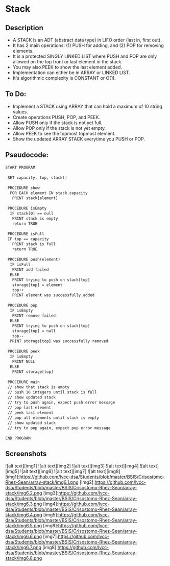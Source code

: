 Stack
=======================

## Description

 - A STACK is an ADT (abstract data type) in LIFO order (last in, first out).
 - It has 2 main operations: (1) PUSH for adding, and (2) POP for removing elements.
 - It is a protected SINGLY LINKED LIST where PUSH and POP are only allowed on the top front or last element in the stack.
 - You may also PEEK to show the last element added.
 - Implementation can either be in ARRAY or LINKED LIST.
 - It's algorithmic complexity is CONSTANT or O(1).

## To Do:

 - Implement a STACK using ARRAY that can hold a maximum of 10 string values.
 - Create operations PUSH, POP, and PEEK.
 - Allow PUSH only if the stack is not yet full.
 - Allow POP only if the stack is not yet empty.
 - Allow PEEK to see the topmost topmost element.
 - Show the updated ARRAY STACK everytime you PUSH or POP.

## Pseudocode:

    START PROGRAM
    
     SET capacity, top, stack[]
    
     PROCEDURE show
      FOR EACH element IN stack.capacity
       PRINT stack[element]
    
     PROCEDURE isEmpty
      IF stack[0] == null
       PRINT stack is empty
       return TRUE
    
     PROCEDURE isFull
     IF top == capacity
       PRINT stack is full
       return TRUE
    
     PROCEDURE push(element)
      IF isFull
       PRINT add failed
      ELSE
       PRINT trying to push on stack[top]
       storage[top] = element
       top++
       PRINT element was successfully added
    
     PROCEDURE pop
      IF isEmpty
       PRINT remove failed
      ELSE
       PRINT trying to push on stack[top]
       storage[top] = null
       top--
      PRINT storage[top] was successfully removed
      
     PROCEDURE peek
      IF isEmpty
       PRINT NULL
      ELSE 
       PRINT storage[top]
    
     PROCEDURE main
     // show that stack is empty
     // push 10 integers until stack is full
     // show updated stack
     // try to push again, expect push error message
     // pop last element
     // peek last element
     // pop all elements until stack is empty
     // show updated stack
     // try to pop again, expect pop error message
    
    END PROGRAM 

## Screenshots

![alt text][img1]
![alt text][img2]
![alt text][img3]
![alt text][img4]
![alt text][img5]
![alt text][img6]
![alt text][img7]
![alt text][img8]
[img1]:https://github.com/lvcc-dsa/Students/blob/master/BSIS/Crisostomo-Rhez-Sean/array-stack/img6.1.png
[img2]:https://github.com/lvcc-dsa/Students/blob/master/BSIS/Crisostomo-Rhez-Sean/array-stack/img6.2.png
[img3]:https://github.com/lvcc-dsa/Students/blob/master/BSIS/Crisostomo-Rhez-Sean/array-stack/img6.3.png
[img4]:https://github.com/lvcc-dsa/Students/blob/master/BSIS/Crisostomo-Rhez-Sean/array-stack/img6.4.png
[img5]:https://github.com/lvcc-dsa/Students/blob/master/BSIS/Crisostomo-Rhez-Sean/array-stack/img6.5.png
[img6]:https://github.com/lvcc-dsa/Students/blob/master/BSIS/Crisostomo-Rhez-Sean/array-stack/img6.6.png
[img7]:https://github.com/lvcc-dsa/Students/blob/master/BSIS/Crisostomo-Rhez-Sean/array-stack/img6.7.png
[img8]:https://github.com/lvcc-dsa/Students/blob/master/BSIS/Crisostomo-Rhez-Sean/array-stack/img6.8.png
